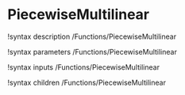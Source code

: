<!-- MOOSE Documentation Stub: Remove this when content is added. -->

# PiecewiseMultilinear

!syntax description /Functions/PiecewiseMultilinear

!syntax parameters /Functions/PiecewiseMultilinear

!syntax inputs /Functions/PiecewiseMultilinear

!syntax children /Functions/PiecewiseMultilinear
